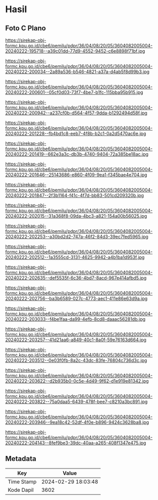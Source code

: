 # Hasil

## Foto C Plano

https://sirekap-obj-formc.kpu.go.id/cbe6/pemilu/pdpr/36/04/08/20/05/3604082005004-20240222-195718--a39c01dd-77d9-4552-9452-c6e8898f71bf.jpg

https://sirekap-obj-formc.kpu.go.id/cbe6/pemilu/pdpr/36/04/08/20/05/3604082005004-20240222-200034--2a89a536-b546-4821-a37a-d4ab5f8d99b3.jpg

https://sirekap-obj-formc.kpu.go.id/cbe6/pemilu/pdpr/36/04/08/20/05/3604082005004-20240222-200601--05cf0d03-73f7-4be7-b1fc-115bba95b915.jpg

https://sirekap-obj-formc.kpu.go.id/cbe6/pemilu/pdpr/36/04/08/20/05/3604082005004-20240222-200942--a237cf0b-d564-4f57-9dda-b1292494d58f.jpg

https://sirekap-obj-formc.kpu.go.id/cbe6/pemilu/pdpr/36/04/08/20/05/3604082005004-20240222-201228--fb4bd1c8-eeb7-4f8b-b2c1-0a2d5470ac6e.jpg

https://sirekap-obj-formc.kpu.go.id/cbe6/pemilu/pdpr/36/04/08/20/05/3604082005004-20240222-201419--662e3a3c-db3b-4740-9404-72a385be18ac.jpg

https://sirekap-obj-formc.kpu.go.id/cbe6/pemilu/pdpr/36/04/08/20/05/3604082005004-20240222-201646--25143686-e860-4f09-9ea1-f345bae4e704.jpg

https://sirekap-obj-formc.kpu.go.id/cbe6/pemilu/pdpr/36/04/08/20/05/3604082005004-20240222-201847--2f3b1164-f41c-4f7d-bb83-501cd209320b.jpg

https://sirekap-obj-formc.kpu.go.id/cbe6/pemilu/pdpr/36/04/08/20/05/3604082005004-20240222-202015--31a368f8-09da-4bc3-a821-154a00b56025.jpg

https://sirekap-obj-formc.kpu.go.id/cbe6/pemilu/pdpr/36/04/08/20/05/3604082005004-20240222-202253--a30bd2d2-747a-46f2-84d3-39ec7fed5965.jpg

https://sirekap-obj-formc.kpu.go.id/cbe6/pemilu/pdpr/36/04/08/20/05/3604082005004-20240222-202512--1a3555cd-3131-4625-9942-a4b1ba1d953f.jpg

https://sirekap-obj-formc.kpu.go.id/cbe6/pemilu/pdpr/36/04/08/20/05/3604082005004-20240222-202635--def5535f-6c36-4bd7-8acd-967e414afbd5.jpg

https://sirekap-obj-formc.kpu.go.id/cbe6/pemilu/pdpr/36/04/08/20/05/3604082005004-20240222-202756--ba3b6589-027c-4773-aec1-411e86e63d9a.jpg

https://sirekap-obj-formc.kpu.go.id/cbe6/pemilu/pdpr/36/04/08/20/05/3604082005004-20240222-203033--f4be1faa-da99-4efb-8cd8-daaac56281db.jpg

https://sirekap-obj-formc.kpu.go.id/cbe6/pemilu/pdpr/36/04/08/20/05/3604082005004-20240222-203257--41d21aa6-a849-40c1-8a0f-59e76163d664.jpg

https://sirekap-obj-formc.kpu.go.id/cbe6/pemilu/pdpr/36/04/08/20/05/3604082005004-20240222-203512--0e03f0fb-8a2c-43dc-83fe-76804c736d3c.jpg

https://sirekap-obj-formc.kpu.go.id/cbe6/pemilu/pdpr/36/04/08/20/05/3604082005004-20240222-203622--d2b935b0-0c5e-4d49-9f62-d1e919e81342.jpg

https://sirekap-obj-formc.kpu.go.id/cbe6/pemilu/pdpr/36/04/08/20/05/3604082005004-20240222-203822--75a0daa5-6439-478f-bee7-c8210a3bc891.jpg

https://sirekap-obj-formc.kpu.go.id/cbe6/pemilu/pdpr/36/04/08/20/05/3604082005004-20240222-203946--9ea18c42-52df-4f0e-b896-9424c3628ba8.jpg

https://sirekap-obj-formc.kpu.go.id/cbe6/pemilu/pdpr/36/04/08/20/05/3604082005004-20240222-204143--8fef9be3-39dc-40aa-a265-408f1347e475.jpg


## Metadata

| Key        | Value               |
| ---------- | ------------------- |
| Time Stamp | 2024-02-29 18:03:48 |
| Kode Dapil | 3602                |



